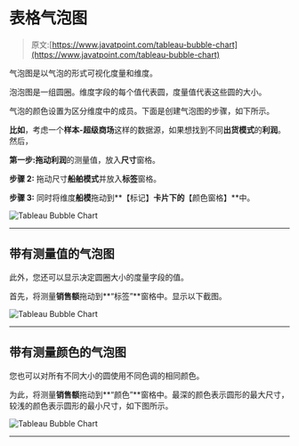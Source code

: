 # 表格气泡图

> 原文:[https://www.javatpoint.com/tableau-bubble-chart](https://www.javatpoint.com/tableau-bubble-chart)

气泡图是以气泡的形式可视化度量和维度。

泡泡图是一组圆圈。维度字段的每个值代表圆，度量值代表这些圆的大小。

气泡的颜色设置为区分维度中的成员。下面是创建气泡图的步骤，如下所示。

**比如**，考虑一个**样本-超级商场**这样的数据源，如果想找到不同**出货模式**的**利润**。然后，

**第一步:**拖动**利润**的测量值，放入**尺寸**窗格。

**步骤 2:** 拖动尺寸**船舶模式**并放入**标签**窗格。

**步骤 3:** 同时将维度**船模**拖动到**【标记】**卡片下的**【颜色窗格】**中。

![Tableau Bubble Chart](../Images/098e277cf42099a17150ba9d4f7dd7e2.png)

* * *

## 带有测量值的气泡图

此外，您还可以显示决定圆圈大小的度量字段的值。

首先，将测量**销售额**拖动到**“标签”**窗格中。显示以下截图。

![Tableau Bubble Chart](../Images/35d91e75555208172ef87f5f1a79dfd8.png)

* * *

## 带有测量颜色的气泡图

您也可以对所有不同大小的圆使用不同色调的相同颜色。

为此，将测量**销售额**拖动到**“颜色”**窗格中。最深的颜色表示圆形的最大尺寸，较浅的颜色表示圆形的最小尺寸，如下图所示。

![Tableau Bubble Chart](../Images/0c4e8adb893afb07319a1efb119a358c.png)

* * *